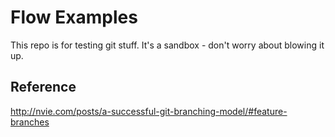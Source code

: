 # Flow Examples
This repo is for testing git stuff. It's a sandbox - don't worry about blowing it up.  

## Reference
http://nvie.com/posts/a-successful-git-branching-model/#feature-branches
